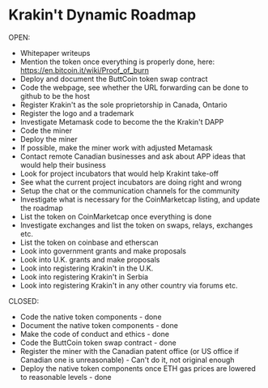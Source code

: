 # Krakin't Dynamic Roadmap

OPEN:
- Whitepaper writeups
- Mention the token once everything is properly done, here: https://en.bitcoin.it/wiki/Proof_of_burn
- Deploy and document the ButtCoin token swap contract
- Code the webpage, see whether the URL forwarding can be done to github to be the host
- Register Krakin't as the sole proprietorship in Canada, Ontario
- Register the logo and a trademark
- Investigate Metamask code to become the the Krakin't DAPP
- Code the miner
- Deploy the miner
- If possible, make the miner work with adjusted Metamask
- Contact remote Canadian businesses and ask about APP ideas that would help their business
- Look for project incubators that would help Krakint take-off
- See what the current project incubators are doing right and wrong
- Setup the chat or the communication channels for the community
- Investigate what is necessary for the CoinMarketcap listing, and update the roadmap
- List the token on CoinMarketcap once everything is done
- Investigate exchanges and list the token on swaps, relays, exchanges etc.
- List the token on coinbase and etherscan
- Look into government grants and make proposals
- Look into U.K. grants and make proposals
- Look into registering Krakin't in the U.K.
- Look into registering Krakin't in Serbia
- Look into registering Krakin't in any other country via forums etc.


CLOSED:
- Code the native token components - done
- Document the native token components - done
- Make the code of conduct and ethics - done
- Code the ButtCoin token swap contract - done
- Register the miner with the Canadian patent office (or US office if Canadian one is unreasonable) - Can't do it, not original enough
- Deploy the native token components once ETH gas prices are lowered to reasonable levels - done
